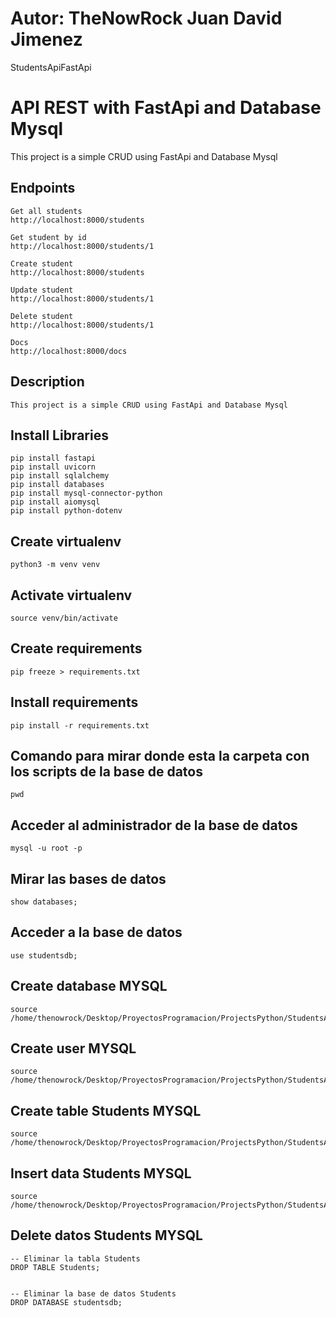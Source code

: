 # Autor: TheNowRock Juan David Jimenez
StudentsApiFastApi
# API REST with FastApi and Database Mysql
This project is a simple CRUD using FastApi and Database Mysql 
## Endpoints

```
Get all students
http://localhost:8000/students

Get student by id
http://localhost:8000/students/1

Create student
http://localhost:8000/students

Update student
http://localhost:8000/students/1

Delete student
http://localhost:8000/students/1

Docs
http://localhost:8000/docs
```

## Description

```
This project is a simple CRUD using FastApi and Database Mysql
```

## Install Libraries

```
pip install fastapi
pip install uvicorn
pip install sqlalchemy
pip install databases
pip install mysql-connector-python
pip install aiomysql
pip install python-dotenv
```

## Create virtualenv

```
python3 -m venv venv
```

## Activate virtualenv

```
source venv/bin/activate
```

## Create requirements

```
pip freeze > requirements.txt
```

## Install requirements

```
pip install -r requirements.txt
```

## Comando para mirar donde esta la carpeta con los scripts de la base de datos

```
pwd
```

## Acceder al administrador de la base de datos

```
mysql -u root -p
```

## Mirar las bases de datos

```
show databases;
```

## Acceder a la base de datos

```
use studentsdb;
```

## Create database MYSQL

```
source /home/thenowrock/Desktop/ProyectosProgramacion/ProjectsPython/StudentsApiFastApi/Scripts/01_Create_Data_Base.sql
```

## Create user MYSQL

```
source /home/thenowrock/Desktop/ProyectosProgramacion/ProjectsPython/StudentsApiFastApi/Scripts/02_Create_User.sql
```

## Create table Students MYSQL

```
source /home/thenowrock/Desktop/ProyectosProgramacion/ProjectsPython/StudentsApiFastApi/Scripts/03_Tab_Students.sql
```

## Insert data Students MYSQL

```
source /home/thenowrock/Desktop/ProyectosProgramacion/ProjectsPython/StudentsApiFastApi/Scripts/04_Ins_Student.sql
```

## Delete datos Students MYSQL

```
-- Eliminar la tabla Students
DROP TABLE Students;


-- Eliminar la base de datos Students
DROP DATABASE studentsdb;
```
